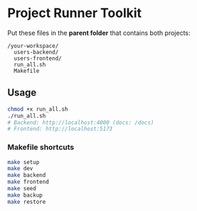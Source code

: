 # Project Runner Toolkit

Put these files in the **parent folder** that contains both projects:

```
/your-workspace/
  users-backend/
  users-frontend/
  run_all.sh
  Makefile
```
## Usage
```bash
chmod +x run_all.sh
./run_all.sh
# Backend: http://localhost:4000 (docs: /docs)
# Frontend: http://localhost:5173
```

### Makefile shortcuts
```bash
make setup
make dev
make backend
make frontend
make seed
make backup
make restore
```
